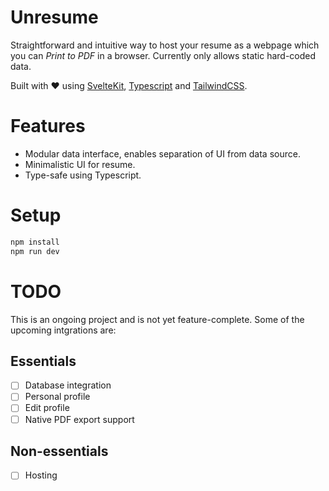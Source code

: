 # Unresume

Straightforward and intuitive way to host your resume as a webpage which you can
_Print to PDF_ in a browser. Currently only allows static hard-coded data.

Built with ❤️ using [SvelteKit](https://kit.svelte.dev),
[Typescript](https://www.typescriptlang.org) and
[TailwindCSS](https://tailwindcss.com).

# Features

- Modular data interface, enables separation of UI from data source.
- Minimalistic UI for resume.
- Type-safe using Typescript.

# Setup

```sh
npm install
npm run dev
```

# TODO

This is an ongoing project and is not yet feature-complete. Some of the upcoming
intgrations are:

## Essentials

- [ ] Database integration
- [ ] Personal profile
- [ ] Edit profile
- [ ] Native PDF export support

## Non-essentials

- [ ] Hosting
